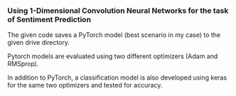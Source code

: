 ### Using 1-Dimensional Convolution Neural Networks for the task of Sentiment Prediction

The given code saves a PyTorch model (best scenario in my case) to the given drive directory.

Pytorch models are evaluated using two different optimizers (Adam and RMSprop).

In addition to PyTorch, a classification model is also developed using keras for the same two optimizers and tested for accuracy.
